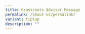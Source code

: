 ```yaml
---
title: Grassroots Adviser Message
permalink: /about-us/permalink/
variant: tiptap
description: ""
---
```

